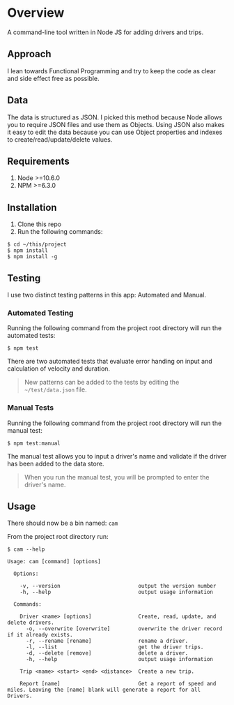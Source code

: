# Overview

A command-line tool written in Node JS for adding drivers and trips.


## Approach
I lean towards Functional Programming and try to keep the code as clear and side effect free as possible.


## Data
The data is structured as JSON. I picked this method because Node allows you to require JSON files and use them as Objects.
Using JSON also makes it easy to edit the data because you can use Object properties and indexes to create/read/update/delete values.


## Requirements
1. Node >=10.6.0
2. NPM >=6.3.0


## Installation
1. Clone this repo
2. Run the following commands:

```
$ cd ~/this/project
$ npm install
$ npm install -g
```

## Testing
I use two distinct testing patterns in this app: Automated and Manual.

### Automated Testing
Running the following command from the project root directory will run the automated tests:

```
$ npm test
```

There are two automated tests that evaluate error handing on input and calculation of velocity and duration.

> New patterns can be added to the tests by editing the `~/test/data.json` file.

### Manual Tests
Running the following command from the project root directory will run the manual test:
```
$ npm test:manual
```

The manual test allows you to input a driver's name and validate if the driver has been added to the data store.

> When you run the manual test, you will be prompted to enter the driver's name.



## Usage
There should now be a bin named: `cam`

From the project root directory run:
```
$ cam --help
```

```
Usage: cam [command] [options]

  Options:

    -v, --version                         output the version number
    -h, --help                            output usage information

  Commands:

    Driver <name> [options]               Create, read, update, and delete drivers.
      -o, --overwrite [overwrite]         overwrite the driver record if it already exists.
      -r, --rename [rename]               rename a driver.
      -l, --list                          get the driver trips.
      -d, --delete [remove]               delete a driver.
      -h, --help                          output usage information

    Trip <name> <start> <end> <distance>  Create a new trip.

    Report [name]                         Get a report of speed and miles. Leaving the [name] blank will generate a report for all Drivers.
```
